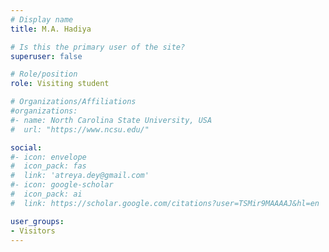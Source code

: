 ```yaml
---
# Display name
title: M.A. Hadiya

# Is this the primary user of the site?
superuser: false

# Role/position
role: Visiting student

# Organizations/Affiliations
#organizations:
#- name: North Carolina State University, USA
#  url: "https://www.ncsu.edu/"

social:
#- icon: envelope
#  icon_pack: fas
#  link: 'atreya.dey@gmail.com'
#- icon: google-scholar
#  icon_pack: ai
#  link: https://scholar.google.com/citations?user=TSMir9MAAAAJ&hl=en

user_groups:
- Visitors
---
```

